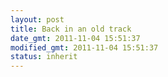 ```yaml
---
layout: post
title: Back in an old track
date_gmt: 2011-11-04 15:51:37
modified_gmt: 2011-11-04 15:51:37
status: inherit
---
```


